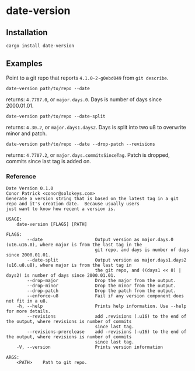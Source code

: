 # date-version

## Installation

```
cargo install date-version
```

## Examples

Point to a git repo that reports `4.1.0-2-g0ebd049` from `git describe`.

```
date-version path/to/repo --date
```

returns: `4.7707.0`, or `major.days.0`.  Days is number of days since 2000.01.01.


```
date-version path/to/repo --date-split
```

returns: `4.30.2`, or `major.days1.days2`.  Days is split into two u8 to overwrite minor and patch.

```
date-version path/to/repo --date --drop-patch --revisions
```

returns: `4.7707.2`, or `major.days.commitsSinceTag`.  Patch is dropped, commits since last tag is added on.

### Reference

```
Date Version 0.1.0
Conor Patrick <conor@solokeys.com>
Generate a version string that is based on the latest tag in a git repo and it's creation date.  Because usually users
just want to know how recent a version is.

USAGE:
    date-version [FLAGS] [PATH]

FLAGS:
        --date                    Output version as major.days.0 (u16.u16.0), where major is from the last tag in the
                                  git repo, and days is number of days since 2000.01.01.
        --date-split              Output version as major.days1.days2 (u16.u8.u8), where major is from the last tag in
                                  the git repo, and ((days1 << 8) | days2) is number of days since 2000.01.01.
        --drop-major              Drop the major from the output.
        --drop-minor              Drop the minor from the output.
        --drop-patch              Drop the patch from the output.
        --enforce-u8              Fail if any version component does not fit in a u8.
    -h, --help                    Prints help information. Use --help for more details.
        --revisions               add .revisions (.u16) to the end of the output, where revisions is number of commits
                                  since last tag.
        --revisions-prerelease    add -revisions (-u16) to the end of the output, where revisions is number of commits
                                  since last tag.
    -V, --version                 Prints version information

ARGS:
    <PATH>    Path to git repo.
```



